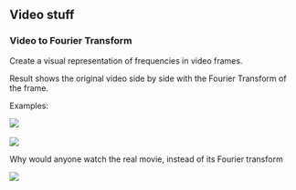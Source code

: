 ## Video stuff

### Video to Fourier Transform

Create a visual representation of frequencies in video frames.

Result shows the original video side by side with the Fourier Transform of the frame.

Examples:

<img src="videos/gif_fourier_growing_square.gif">
<br><br>
<img src="videos/gif_fourier_line_rotation.gif" >


Why would anyone watch the real movie, instead of its Fourier transform

<img src="videos/gif_fourier_marvel.gif" >




<br><br>